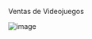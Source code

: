 Ventas de Videojuegos

![image](https://github.com/caro278ng/Venta-Videojuegos-PowerBI/assets/35504478/673c7346-78fe-4a7a-8cf6-c1c818e92dfd)
